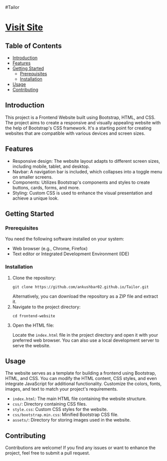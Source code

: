 #Tailor
<h1><a href="https://ankushbar02.github.io/Tailor">Visit Site</a></h1>
<h2>Table of Contents</h2>
<ul>
    <li><a href="#introduction">Introduction</a></li>
    <li><a href="#features">Features</a></li>
    <li><a href="#getting-started">Getting Started</a>
        <ul>
            <li><a href="#prerequisites">Prerequisites</a></li>
            <li><a href="#installation">Installation</a></li>
        </ul>
    </li>
    <li><a href="#usage">Usage</a></li>
    <li><a href="#contributing">Contributing</a></li>
</ul>
<h2 id="introduction">Introduction</h2>
<p>This project is a Frontend Website built using Bootstrap, HTML, and CSS. The project aims to create a responsive and
    visually appealing website with the help of Bootstrap's CSS framework. It's a starting point for creating websites
    that are compatible with various devices and screen sizes.</p>

<h2 id="features">Features</h2>
<ul>
    <li>Responsive design: The website layout adapts to different screen sizes, including mobile, tablet, and desktop.
    </li>
    <li>Navbar: A navigation bar is included, which collapses into a toggle menu on smaller screens.</li>
    <li>Components: Utilizes Bootstrap's components and styles to create buttons, cards, forms, and more.</li>
    <li>Styling: Custom CSS is used to enhance the visual presentation and achieve a unique look.</li>
</ul>

<h2 id="getting-started">Getting Started</h2>
<h3 id="prerequisites">Prerequisites</h3>
<p>You need the following software installed on your system:</p>
<ul>
    <li>Web browser (e.g., Chrome, Firefox)</li>
    <li>Text editor or Integrated Development Environment (IDE)</li>
</ul>

<h3 id="installation">Installation</h3>
<ol>
    <li>Clone the repository:
        <pre><code>git clone https://github.com/ankushbar02.github.io/Tailor.git</code></pre>
        Alternatively, you can download the repository as a ZIP file and extract it.
    </li>
    <li>Navigate to the project directory:
        <pre><code>cd frontend-website</code></pre>
    </li>
    <li>Open the HTML file:
        <p>Locate the <code>index.html</code> file in the project directory and open it with your preferred web browser.
            You can also use a local development server to serve the website.</p>
    </li>
</ol>

<h2 id="usage">Usage</h2>
<p>The website serves as a template for building a frontend using Bootstrap, HTML, and CSS. You can modify the HTML
    content, CSS styles, and even integrate JavaScript for additional functionality. Customize the colors, fonts,
    images, and text to match your project's requirements.</p>


<p>
<ul>
    <li><code>index.html</code>: The main HTML file containing the website structure.</li>
    <li><code>css/</code>: Directory containing CSS files.</li>
    <li><code>style.css</code>: Custom CSS styles for the website.</li>
    <li><code>css/bootstrap.min.css</code>: Minified Bootstrap CSS file.</li>
    <li><code>assets/</code>: Directory for storing images used in the website.</li>
</ul>
</p>

<h2 id="contributing">Contributing</h2>
<p>Contributions are welcome! If you find any issues or want to enhance the project, feel free to submit a pull request.
</p>
